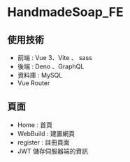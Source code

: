 # HandmadeSoap_FE

## 使用技術
* 前端 : Vue 3、Vite 、 sass 
* 後端 : Deno 、GraphQL
* 資料庫 : MySQL
* Vue Router

## 頁面
* Home : 首頁
* WebBuild : 建置網頁
* register : 註冊頁面
* JWT  儲存伺服器端的資訊
